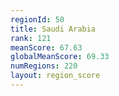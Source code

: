 ```yaml
---
regionId: 50
title: Saudi Arabia
rank: 121
meanScore: 67.63
globalMeanScore: 69.33
numRegions: 220
layout: region_score
---
```

